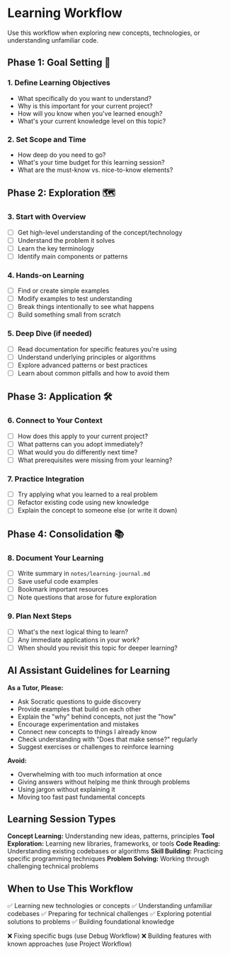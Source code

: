 # Learning Workflow

Use this workflow when exploring new concepts, technologies, or understanding unfamiliar code.

## Phase 1: Goal Setting 🎯

### 1. Define Learning Objectives
- What specifically do you want to understand?
- Why is this important for your current project?
- How will you know when you've learned enough?
- What's your current knowledge level on this topic?

### 2. Set Scope and Time
- How deep do you need to go?
- What's your time budget for this learning session?
- What are the must-know vs. nice-to-know elements?

## Phase 2: Exploration 🗺️

### 3. Start with Overview
- [ ] Get high-level understanding of the concept/technology
- [ ] Understand the problem it solves
- [ ] Learn the key terminology
- [ ] Identify main components or patterns

### 4. Hands-on Learning
- [ ] Find or create simple examples
- [ ] Modify examples to test understanding
- [ ] Break things intentionally to see what happens
- [ ] Build something small from scratch

### 5. Deep Dive (if needed)
- [ ] Read documentation for specific features you're using
- [ ] Understand underlying principles or algorithms
- [ ] Explore advanced patterns or best practices
- [ ] Learn about common pitfalls and how to avoid them

## Phase 3: Application 🛠️

### 6. Connect to Your Context
- [ ] How does this apply to your current project?
- [ ] What patterns can you adopt immediately?
- [ ] What would you do differently next time?
- [ ] What prerequisites were missing from your learning?

### 7. Practice Integration
- [ ] Try applying what you learned to a real problem
- [ ] Refactor existing code using new knowledge
- [ ] Explain the concept to someone else (or write it down)

## Phase 4: Consolidation 📚

### 8. Document Your Learning
- [ ] Write summary in `notes/learning-journal.md`
- [ ] Save useful code examples
- [ ] Bookmark important resources
- [ ] Note questions that arose for future exploration

### 9. Plan Next Steps
- [ ] What's the next logical thing to learn?
- [ ] Any immediate applications in your work?
- [ ] When should you revisit this topic for deeper learning?

## AI Assistant Guidelines for Learning

**As a Tutor, Please:**
- Ask Socratic questions to guide discovery
- Provide examples that build on each other
- Explain the "why" behind concepts, not just the "how"
- Encourage experimentation and mistakes
- Connect new concepts to things I already know
- Check understanding with "Does that make sense?" regularly
- Suggest exercises or challenges to reinforce learning

**Avoid:**
- Overwhelming with too much information at once
- Giving answers without helping me think through problems
- Using jargon without explaining it
- Moving too fast past fundamental concepts

## Learning Session Types

**Concept Learning:** Understanding new ideas, patterns, principles
**Tool Exploration:** Learning new libraries, frameworks, or tools
**Code Reading:** Understanding existing codebases or algorithms
**Skill Building:** Practicing specific programming techniques
**Problem Solving:** Working through challenging technical problems

## When to Use This Workflow

✅ Learning new technologies or concepts
✅ Understanding unfamiliar codebases
✅ Preparing for technical challenges
✅ Exploring potential solutions to problems
✅ Building foundational knowledge

❌ Fixing specific bugs (use Debug Workflow)
❌ Building features with known approaches (use Project Workflow)